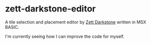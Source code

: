 # zett-darkstone-editor
 A tile selection and placement editor by [Zett Darkstone](https://darkstone.nl) written in MSX BASIC.

 I'm currently seeing how I can improve the code for myself.
